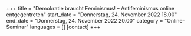+++
title = "Demokratie braucht Feminismus! – Antifeminismus online entgegentreten"
start_date = "Donnerstag, 24. November 2022 18.00"
end_date = "Donnerstag, 24. November 2022 20.00"
category = "Online-Seminar"
languages = []
[contact]
+++